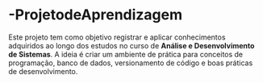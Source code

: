 # -ProjetodeAprendizagem
Este projeto tem como objetivo registrar e aplicar conhecimentos adquiridos ao longo dos estudos no curso de **Análise e Desenvolvimento de Sistemas**.   A ideia é criar um ambiente de prática para conceitos de programação, banco de dados, versionamento de código e boas práticas de desenvolvimento.
